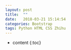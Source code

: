 ```yaml
---
layout: post
title:  ""
date:   2018-03-21 15:14:54
categories: Bootstrap
tags: Python HTML CSS Zhihu
---
```


* content
{:toc}

